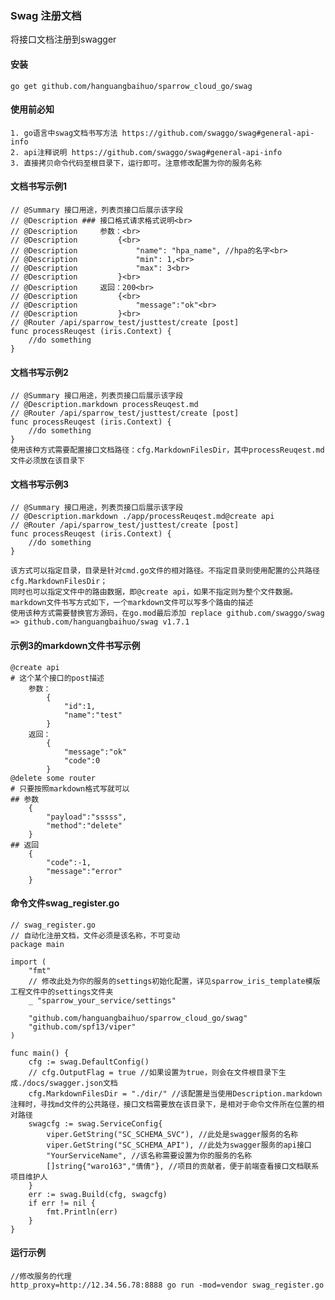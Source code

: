 ### Swag 注册文档

   将接口文档注册到swagger

#### 安装

    go get github.com/hanguangbaihuo/sparrow_cloud_go/swag

#### 使用前必知

    1. go语言中swag文档书写方法 https://github.com/swaggo/swag#general-api-info
    2. api注释说明 https://github.com/swaggo/swag#general-api-info
    3. 直接拷贝命令代码至根目录下，运行即可。注意修改配置为你的服务名称

#### 文档书写示例1

    // @Summary 接口用途，列表页接口后展示该字段
    // @Description ### 接口格式请求格式说明<br> 
    // @Description     参数：<br> 
    // @Description         {<br> 
    // @Description             "name": "hpa_name", //hpa的名字<br> 
    // @Description             "min": 1,<br> 
    // @Description             "max": 3<br> 
    // @Description         }<br> 
    // @Description     返回：200<br>
    // @Description         {<br> 
    // @Description             "message":"ok"<br> 
    // @Description         }<br>
    // @Router /api/sparrow_test/justtest/create [post]
    func processReuqest (iris.Context) {
        //do something
    }

#### 文档书写示例2

    // @Summary 接口用途，列表页接口后展示该字段
    // @Description.markdown processReuqest.md
    // @Router /api/sparrow_test/justtest/create [post]
    func processReuqest (iris.Context) {
        //do something
    }
    使用该种方式需要配置接口文档路径：cfg.MarkdownFilesDir，其中processReuqest.md文件必须放在该目录下

#### 文档书写示例3

    // @Summary 接口用途，列表页接口后展示该字段
    // @Description.markdown ./app/processReuqest.md@create api
    // @Router /api/sparrow_test/justtest/create [post]
    func processReuqest (iris.Context) {
        //do something
    }

    该方式可以指定目录，目录是针对cmd.go文件的相对路径。不指定目录则使用配置的公共路径cfg.MarkdownFilesDir；
    同时也可以指定文件中的路由数据，即@create api，如果不指定则为整个文件数据。markdown文件书写方式如下，一个markdown文件可以写多个路由的描述
    使用该种方式需要替换官方源码，在go.mod最后添加 replace github.com/swaggo/swag => github.com/hanguangbaihuo/swag v1.7.1

#### 示例3的markdown文件书写示例

    @create api
    # 这个某个接口的post描述
        参数：
            {
                "id":1,
                "name":"test"
            }
        返回：
            {
                "message":"ok"
                "code":0
            }
    @delete some router
    # 只要按照markdown格式写就可以
    ## 参数
        {
            "payload":"sssss",
            "method":"delete"
        }
    ## 返回
        {
            "code":-1,
            "message":"error"
        }

#### 命令文件swag_register.go

    // swag_register.go
    // 自动化注册文档，文件必须是该名称，不可变动
    package main

    import (
        "fmt"
        // 修改此处为你的服务的settings初始化配置，详见sparrow_iris_template模版工程文件中的settings文件夹
        _ "sparrow_your_service/settings"

        "github.com/hanguangbaihuo/sparrow_cloud_go/swag"
        "github.com/spf13/viper"
    )

    func main() {
        cfg := swag.DefaultConfig()
        // cfg.OutputFlag = true //如果设置为true，则会在文件根目录下生成./docs/swagger.json文档
        cfg.MarkdownFilesDir = "./dir/" //该配置是当使用Description.markdown注释时，寻找md文件的公共路径，接口文档需要放在该目录下，是相对于命令文件所在位置的相对路径
        swagcfg := swag.ServiceConfig{
            viper.GetString("SC_SCHEMA_SVC"), //此处是swagger服务的名称
            viper.GetString("SC_SCHEMA_API"), //此处为swagger服务的api接口
            "YourServiceName", //该名称需要设置为你的服务的名称
            []string{"waro163","倩倩"}, //项目的贡献者，便于前端查看接口文档联系项目维护人
        }
        err := swag.Build(cfg, swagcfg)
        if err != nil {
            fmt.Println(err)
        }
    }
    
#### 运行示例
    
    //修改服务的代理
    http_proxy=http://12.34.56.78:8888 go run -mod=vendor swag_register.go